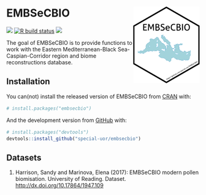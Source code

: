 
<!-- README.md is generated from README.Rmd. Please edit that file -->

# EMBSeCBIO <img src="inst/images/logo.png" alt="logo" align="right" height=200px/>

<!-- badges: start -->

[![](https://img.shields.io/badge/devel%20version-0.0.0.9000-yellow.svg)](https://github.com/special-uor/embsecbio)
[![R build
status](https://github.com/special-uor/embsecbio/workflows/R-CMD-check/badge.svg)](https://github.com/special-uor/embsecbio/actions)
[![](https://www.r-pkg.org/badges/version/rpd?color=black)](https://cran.r-project.org/package=rpd)
<!-- badges: end -->

The goal of EMBSeCBIO is to provide functions to work with the Eastern
Mediterranean-Black Sea-Caspian-Corridor region and biome
reconstructions database.

## Installation

You can(not) install the released version of EMBSeCBIO from
[CRAN](https://CRAN.R-project.org) with:

``` r
# install.packages("embsecbio")
```

And the development version from [GitHub](https://github.com/) with:

``` r
# install.packages("devtools")
devtools::install_github("special-uor/embsecbio")
```

<!-- ## Example -->

<!-- This is a basic example which shows you how to solve a common problem: -->

<!-- ```{r example} -->

<!-- library(embsecbio) -->

<!-- ## basic example code -->

<!-- ``` -->

## Datasets

1.  Harrison, Sandy and Marinova, Elena (2017): EMBSeCBIO modern pollen
    biomisation. University of Reading. Dataset.
    <http://dx.doi.org/10.17864/1947.109>
